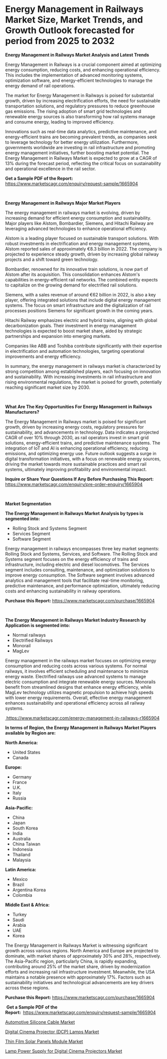 <p><h1>Energy Management in Railways Market Size, Market Trends, and Growth Outlook forecasted for period from 2025 to 2032</h1></p><p><strong>Energy Management in Railways Market Analysis and Latest Trends</strong></p>
<p><p>Energy Management in Railways is a crucial component aimed at optimizing energy consumption, reducing costs, and enhancing operational efficiency. This includes the implementation of advanced monitoring systems, optimization software, and energy-efficient technologies to manage the energy demand of rail operations.</p><p>The market for Energy Management in Railways is poised for substantial growth, driven by increasing electrification efforts, the need for sustainable transportation solutions, and regulatory pressures to reduce greenhouse gas emissions. The rising adoption of smart grid technologies and renewable energy sources is also transforming how rail systems manage and consume energy, leading to improved efficiency.</p><p>Innovations such as real-time data analytics, predictive maintenance, and energy-efficient trains are becoming prevalent trends, as companies seek to leverage technology for better energy utilization. Furthermore, governments worldwide are investing in rail infrastructure and promoting energy management initiatives, further boosting market potential. The Energy Management in Railways Market is expected to grow at a CAGR of 13% during the forecast period, reflecting the critical focus on sustainability and operational excellence in the rail sector.</p></p>
<p><strong>Get a Sample PDF of the Report:&nbsp;</strong> <a href="https://www.marketscagr.com/enquiry/request-sample/1665904?utm_campaign=1848&utm_medium=2&utm_source=Github&utm_content=ia&utm_term=07042025&utm_id=energy-management-in-railways">https://www.marketscagr.com/enquiry/request-sample/1665904</a></p>
<p>&nbsp;</p>
<p><strong>Energy Management in Railways Major Market Players</strong></p>
<p><p>The energy management in railways market is evolving, driven by increasing demand for efficient energy consumption and sustainability. Major players like Alstom, Bombardier, Siemens, and Hitachi Railway are leveraging advanced technologies to enhance operational efficiency.</p><p>Alstom is a leading player focused on sustainable transport solutions. With robust investments in electrification and energy management systems, Alstom reported sales of approximately €8.3 billion in 2022. The company is projected to experience steady growth, driven by increasing global railway projects and a shift toward green technology.</p><p>Bombardier, renowned for its innovative train solutions, is now part of Alstom after its acquisition. This consolidation enhances Alstom's capabilities in energy-efficient rail networks. The combined entity expects to capitalize on the growing demand for electrified rail solutions.</p><p>Siemens, with a sales revenue of around €62 billion in 2022, is also a key player, offering integrated solutions that include digital energy management systems. The focus on smart infrastructure and the digitalization of rail processes positions Siemens for significant growth in the coming years.</p><p>Hitachi Railway emphasizes electric and hybrid trains, aligning with global decarbonization goals. Their investment in energy management technologies is expected to boost market share, aided by strategic partnerships and expansion into emerging markets.</p><p>Companies like ABB and Toshiba contribute significantly with their expertise in electrification and automation technologies, targeting operational improvements and energy efficiency.</p><p>In summary, the energy management in railways market is characterized by strong competition among established players, each focusing on innovation and sustainability. With increasing investments in rail infrastructure and rising environmental regulations, the market is poised for growth, potentially reaching significant market size by 2030.</p></p>
<p>&nbsp;</p>
<p><strong>What Are The Key Opportunities For Energy Management in Railways Manufacturers?</strong></p>
<p><p>The Energy Management in Railways market is poised for significant growth, driven by increasing energy costs, regulatory pressures for sustainability, and advancements in technology. Data indicates a projected CAGR of over 10% through 2030, as rail operators invest in smart grid solutions, energy-efficient trains, and predictive maintenance systems. The integration of IoT and AI is enhancing operational efficiency, reducing emissions, and optimizing energy use. Future outlook suggests a surge in digital transformation initiatives, with a focus on renewable energy sources, driving the market towards more sustainable practices and smart rail systems, ultimately improving profitability and environmental impact.</p></p>
<p><strong>Inquire or Share Your Questions If Any Before Purchasing This Report:</strong> <a href="https://www.marketscagr.com/enquiry/pre-order-enquiry/1665904?utm_campaign=1848&utm_medium=2&utm_source=Github&utm_content=ia&utm_term=07042025&utm_id=energy-management-in-railways">https://www.marketscagr.com/enquiry/pre-order-enquiry/1665904</a></p>
<p>&nbsp;</p>
<p><strong>Market Segmentation</strong></p>
<p><strong>The Energy Management in Railways Market Analysis by types is segmented into:</strong></p>
<p><ul><li>Rolling Stock and Systems Segment</li><li>Services Segment</li><li>Software Segment</li></ul></p>
<p><p>Energy management in railways encompasses three key market segments: Rolling Stock and Systems, Services, and Software. The Rolling Stock and Systems segment focuses on the energy efficiency of trains and infrastructure, including electric and diesel locomotives. The Services segment includes consulting, maintenance, and optimization solutions to improve energy consumption. The Software segment involves advanced analytics and management tools that facilitate real-time monitoring, predictive maintenance, and performance optimization, ultimately reducing costs and enhancing sustainability in railway operations.</p></p>
<p><strong>Purchase this Report:&nbsp;</strong><a href="https://www.marketscagr.com/purchase/1665904?utm_campaign=1848&utm_medium=2&utm_source=Github&utm_content=ia&utm_term=07042025&utm_id=energy-management-in-railways">https://www.marketscagr.com/purchase/1665904</a></p>
<p>&nbsp;</p>
<p><strong>The Energy Management in Railways Market Industry Research by Application is segmented into:</strong></p>
<p><ul><li>Normal railways</li><li>Electrified Railways</li><li>Monorail</li><li>MagLev</li></ul></p>
<p><p>Energy management in the railways market focuses on optimizing energy consumption and reducing costs across various systems. For normal railways, it involves efficient scheduling and maintenance to minimize energy waste. Electrified railways use advanced systems to manage electric consumption and integrate renewable energy sources. Monorails benefit from streamlined designs that enhance energy efficiency, while MagLev technology utilizes magnetic propulsion to achieve high speeds with lower energy requirements. Overall, effective energy management enhances sustainability and operational efficiency across all railway systems.</p></p>
<p><a href="https://www.marketscagr.com/energy-management-in-railways-r1665904?utm_campaign=1848&utm_medium=2&utm_source=Github&utm_content=ia&utm_term=07042025&utm_id=energy-management-in-railways">&nbsp;https://www.marketscagr.com/energy-management-in-railways-r1665904</a></p>
<p><strong>In terms of Region, the Energy Management in Railways Market Players available by Region are:</strong></p>
<p>
    <p> <strong> North America: </strong>
        <ul>
            <li>United States</li>
            <li>Canada</li>
        </ul>
        </p> 
    <p> <strong> Europe: </strong>
        <ul>
            <li>Germany</li>
            <li>France</li>
            <li>U.K.</li>
            <li>Italy</li>
            <li>Russia</li>
        </ul>
        </p> 
    <p> <strong> Asia-Pacific: </strong>
        <ul>
            <li>China</li>
            <li>Japan</li>
            <li>South Korea</li>
            <li>India</li>
            <li>Australia</li>
            <li>China Taiwan</li>
            <li>Indonesia</li>
            <li>Thailand</li>
            <li>Malaysia</li>
        </ul>
        </p> 
    <p> <strong> Latin America: </strong>
        <ul>
            <li>Mexico</li>
            <li>Brazil</li>
            <li>Argentina Korea</li>
            <li>Colombia</li>
        </ul>
        </p> 
    <p> <strong> Middle East & Africa: </strong>
        <ul>
            <li>Turkey</li>
            <li>Saudi</li>
            <li>Arabia</li>
            <li>UAE</li>
            <li>Korea</li>
        </ul>
    </p>
    </p>
<p><p>The Energy Management in Railways Market is witnessing significant growth across various regions. North America and Europe are projected to dominate, with market shares of approximately 30% and 28%, respectively. The Asia-Pacific region, particularly China, is rapidly expanding, contributing around 25% of the market share, driven by modernization efforts and increasing rail infrastructure investment. Meanwhile, the USA maintains a notable presence with approximately 17%. Factors such as sustainability initiatives and technological advancements are key drivers across these regions.</p></p>
<p><strong>Purchase this Report: </strong><a href="https://www.marketscagr.com/purchase/1665904?utm_campaign=1848&utm_medium=2&utm_source=Github&utm_content=ia&utm_term=07042025&utm_id=energy-management-in-railways">https://www.marketscagr.com/purchase/1665904</a></p>
<p>&nbsp;<strong>Get a Sample PDF of the Report:&nbsp;&nbsp;</strong><a href="https://www.marketscagr.com/enquiry/request-sample/1665904?utm_campaign=1848&utm_medium=2&utm_source=Github&utm_content=ia&utm_term=07042025&utm_id=energy-management-in-railways">https://www.marketscagr.com/enquiry/request-sample/1665904</a></p>
<p><strong></strong></p>
<p><p><a href="https://github.com/matotwipff14/Market-Research-Report-List-1/blob/main/automotive-silicone-cable-market.md?utm_campaign=1848&utm_medium=2&utm_source=Github&utm_content=ia&utm_term=07042025&utm_id=energy-management-in-railways">Automotive Silicone Cable Market</a></p><p><a href="https://github.com/marloy8/Market-Research-Report-List-7/blob/main/digital-cinema-projector-dcp-lamps-market.md?utm_campaign=1848&utm_medium=2&utm_source=Github&utm_content=ia&utm_term=07042025&utm_id=energy-management-in-railways">Digital Cinema Projector (DCP) Lamps Market</a></p><p><a href="https://github.com/leolamarnal9/Market-Research-Report-List-1/blob/main/thin-film-solar-panels-module-market.md?utm_campaign=1848&utm_medium=2&utm_source=Github&utm_content=ia&utm_term=07042025&utm_id=energy-management-in-railways">Thin Film Solar Panels Module Market</a></p><p><a href="https://github.com/WillieWoodard/Market-Research-Report-List-7/blob/main/lamp-power-supply-for-digital-cinema-projectors-market.md?utm_campaign=1848&utm_medium=2&utm_source=Github&utm_content=ia&utm_term=07042025&utm_id=energy-management-in-railways">Lamp Power Supply for Digital Cinema Projectors Market</a></p></p>